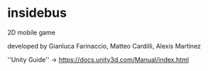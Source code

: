 # insidebus
2D mobile game 

developed by Gianluca Farinaccio, Matteo Cardilli, Alexis Martinez

''Unity Guide'' -> https://docs.unity3d.com/Manual/index.html